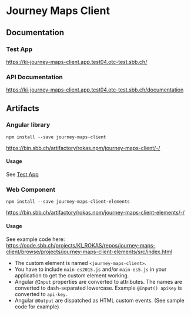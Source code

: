 # Journey Maps Client
## Documentation
### <a name="testapp"></a>Test App
https://ki-journey-maps-client.app.test04.otc-test.sbb.ch/
### API Documentation
https://ki-journey-maps-client.app.test04.otc-test.sbb.ch/documentation
## Artifacts
### Angular library
```
npm install --save journey-maps-client
```
https://bin.sbb.ch/artifactory/rokas.npm/journey-maps-client/-/
#### Usage
See [Test App](#testapp)
### Web Component
```
npm install --save journey-maps-client-elements
```
https://bin.sbb.ch/artifactory/rokas.npm/journey-maps-client-elements/-/
#### Usage
See example code here: https://code.sbb.ch/projects/KI_ROKAS/repos/journey-maps-client/browse/projects/journey-maps-client-elements/src/index.html

* The custom element is named `<journey-maps-client>`.
* You have to include `main-es2015.js` and/or `main-es5.js` in your application to get the custom element working. 
* Angular `@Input` properties are converted to attributes. The names are converted to dash-separated lowercase. Example `@Input() apiKey` is converted to `api-key.`
* Angular `@Output` are dispatched as HTML custom events. (See sample code for example) 
